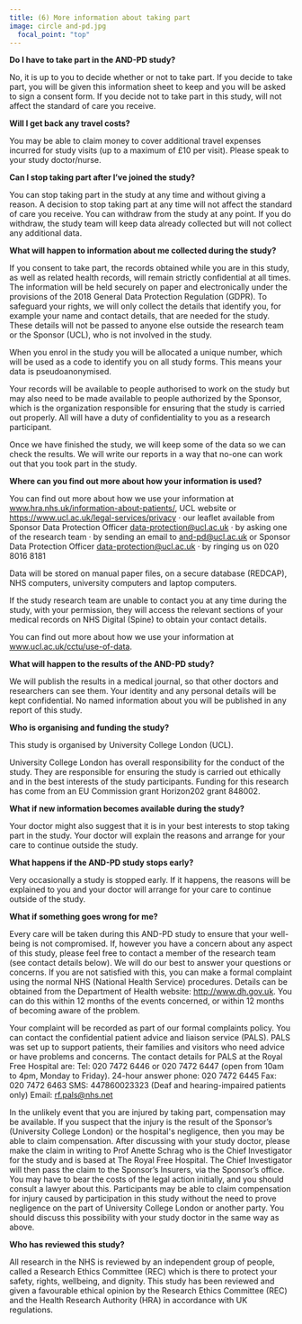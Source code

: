 ```yaml
---
title: (6) More information about taking part
image: circle and-pd.jpg
  focal_point: "top"
---
```


<!--more-->

**Do I have to take part in the AND-PD study?**

No, it is up to you to decide whether or not to take part. If you decide to take part, you will be given this information sheet to keep and you will be asked to sign a consent form.
If you decide not to take part in this study, will not affect the standard of care you receive.

**Will I get back any travel costs?**

You may be able to claim money to cover additional travel expenses incurred for study visits (up to a maximum of £10 per visit). Please speak to your study doctor/nurse.

**Can I stop taking part after I’ve joined the study?**

You can stop taking part in the study at any time and without giving a reason. A decision to stop taking part at any time will not affect the standard of care you receive. You can withdraw from the study at any point. If you do withdraw, the study team will keep data already collected but will not collect any additional data.

**What will happen to information about me collected during the study?**

If you consent to take part, the records obtained while you are in this study, as well as related health records, will remain strictly confidential at all times. The information will be held securely on paper and electronically under the provisions of the 2018 General Data Protection Regulation (GDPR). To safeguard your rights, we will only collect the details that identify you, for example your name and contact details, that are needed for the study. These details will not be passed to anyone else outside the research team or the Sponsor (UCL), who is not involved in the study.

When you enrol in the study you will be allocated a unique number, which will be used as a code to identify you on all study forms. This means your data is pseudoanonymised.

Your records will be available to people authorised to work on the study but may also need to be made available to people authorized by the Sponsor, which is the organization responsible for ensuring that the study is carried out properly. All will have a duty of confidentiality to you as a research participant.

Once we have finished the study, we will keep some of the data so we can check the results. We will write our reports in a way that no-one can work out that you took part in the study.

**Where can you find out more about how your information is used?**

You can find out more about how we use your information at www.hra.nhs.uk/information-about-patients/, UCL website or https://www.ucl.ac.uk/legal-services/privacy
· our leaflet available from Sponsor Data Protection Officer data-protection@ucl.ac.uk
· by asking one of the research team 
· by sending an email to and-pd@ucl.ac.uk or Sponsor Data Protection Officer data-protection@ucl.ac.uk
· by ringing us on 020 8016 8181

Data will be stored on manual paper files, on a secure database (REDCAP), NHS computers, university computers and laptop computers.

If the study research team are unable to contact you at any time during the study, with your permission, they will access the relevant sections of your medical records on NHS Digital (Spine) to obtain your contact details.

You can find out more about how we use your information at www.ucl.ac.uk/cctu/use-of-data.

**What will happen to the results of the AND-PD study?**

We will publish the results in a medical journal, so that other doctors and researchers can see them. Your identity and any personal details will be kept confidential. No named information about you will be published in any report of this study.

**Who is organising and funding the study?**

This study is organised by University College London (UCL).

University College London has overall responsibility for the conduct of the study. They are responsible for ensuring the study is carried out ethically and in the best interests of the study participants.
Funding for this research has come from an EU Commission grant Horizon202 grant 848002.

**What if new information becomes available during the study?**

Your doctor might also suggest that it is in your best interests to stop taking part in the study. Your doctor will explain the reasons and arrange for your care to continue outside the study.

**What happens if the AND-PD study stops early?**

Very occasionally a study is stopped early. If it happens, the reasons will be explained to you and your doctor will arrange for your care to continue outside of the study.

**What if something goes wrong for me?**

Every care will be taken during this AND-PD study to ensure that your well-being is not compromised. If, however you have a concern about any aspect of this study, please feel free to contact a member of the research team (see contact details below). We will do our best to answer your questions or concerns. If you are not satisfied with this, you can make a formal complaint using the normal NHS (National Health Service) procedures. Details can be obtained from the Department of Health website: http://www.dh.gov.uk. You can do this within 12 months of the events concerned, or within 12 months of becoming aware of the problem. 

Your complaint will be recorded as part of our formal complaints policy. You can contact the confidential patient advice and liaison service (PALS). PALS was set up to support patients, their families and visitors who need advice or have problems and concerns. The contact details for PALS at the Royal Free Hospital are: Tel: 020 7472 6446 or 020 7472 6447 (open from 10am to 4pm, Monday to Friday).
24-hour answer phone: 020 7472 6445
Fax: 020 7472 6463
SMS: 447860023323 (Deaf and hearing-impaired patients only)
Email: rf.pals@nhs.net

In the unlikely event that you are injured by taking part, compensation may be available. If you suspect that the injury is the result of the Sponsor’s (University College London) or the hospital's negligence, then you may be able to claim compensation. After discussing with your study doctor, please make the claim in writing to Prof Anette Schrag who is the Chief Investigator for the study and is based at The Royal Free Hospital. The Chief Investigator will then pass the claim to the Sponsor’s Insurers, via the Sponsor’s office. You may have to bear the costs of the legal action initially, and you should consult a lawyer about this. Participants may be able to claim compensation for injury caused by participation in this study without the need to prove negligence on the part of University College London or another party. You should discuss this possibility with your study doctor in the same way as above.

**Who has reviewed this study?**

All research in the NHS is reviewed by an independent group of people, called a Research Ethics Committee (REC) which is there to protect your safety, rights, wellbeing, and dignity. This study has been reviewed and given a favourable ethical opinion by the Research Ethics Committee (REC) and the Health Research Authority (HRA) in accordance with UK regulations.